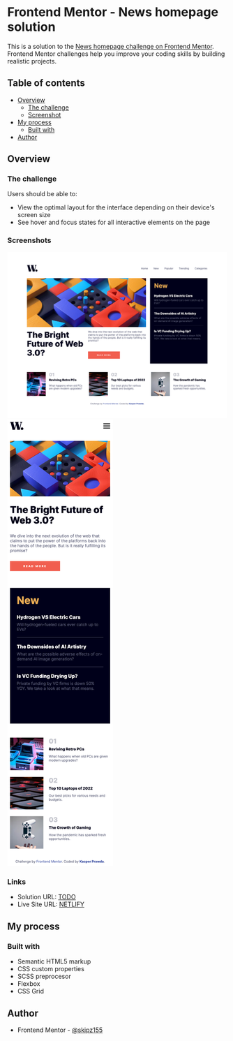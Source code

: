 # Frontend Mentor - News homepage solution

This is a solution to the [News homepage challenge on Frontend Mentor](https://www.frontendmentor.io/challenges/news-homepage-H6SWTa1MFl). Frontend Mentor challenges help you improve your coding skills by building realistic projects.

## Table of contents

- [Overview](#overview)
  - [The challenge](#the-challenge)
  - [Screenshot](#screenshot)
- [My process](#my-process)
  - [Built with](#built-with)
- [Author](#author)

## Overview

### The challenge

Users should be able to:

- View the optimal layout for the interface depending on their device's screen size
- See hover and focus states for all interactive elements on the page

### Screenshots

![](./design/mainpage%20newspage.png)
![](./design/phone%20newspage.png)

### Links

- Solution URL: [TODO](https://your-solution-url.com)
- Live Site URL: [NETLIFY](https://grand-eclair-c0412b.netlify.app)

## My process

### Built with

- Semantic HTML5 markup
- CSS custom properties
- SCSS preprocesor
- Flexbox
- CSS Grid

## Author

- Frontend Mentor - [@skipz155](https://www.frontendmentor.io/profile/skipz155)
